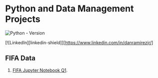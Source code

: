 # Python and Data Management Projects
![Python - Version](https://img.shields.io/badge/PYTHON-3.11-red?style=for-the-badge&logo=python&logoColor=white)  

[![LinkedIn][linkedin-shield]][https://www.linkedin.com/in/danramirezjr/]

## FIFA Data
1.  [FIFA Jupyter Notebook Q1](https://github.com/Dandata0101/MBS-projects/blob/main/Q01_fifa.ipynb "FIFA Jupyter Notebook").




